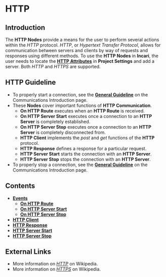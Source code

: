 # HTTP

## Introduction

The **HTTP Nodes** provide a means for the user to perform several actions within the _HTTP_ protocol. _HTTP_, or _Hypertext Transfer Protocol_, allows for communication between servers and clients by way of requests and responses using different methods. To use the **HTTP Nodes** in **Incari**, the user needs to locate the [**HTTP Attributes**](../../../modules/project-settings.md#can) in **Project Settings** and add a server. Both *HTTP* and *HTTPS* are supported. 

## HTTP Guideline

* To properly start a connection, see the [**General Guideline**](../README.md#general-guideline) on the Communications Introduction page.
* These **Nodes** cover important functions of **HTTP Communication**.
  * **On HTTP Route** executes when an **HTTP Route** is received.
  * **On HTTP Server Start** executes once a connection to an **HTTP Server** is completely established.
  * **On HTTP Server Stop** executes once a connection to an **HTTP Server** is completely disconnected from. 
  * **HTTP Client** implements the *post* and *get* functions of the **HTTP** protocol. 
  * **HTTP Response** defines a response for a particular request.
  * **HTTP Server Start** starts the connection with an **HTTP Server**. 
  * **HTTP Server Stop** stops the connection with an **HTTP Server**.
* To properly stop a connection, see the [**General Guideline**](../README.md#general-guideline) on the Communications Introduction page.

## Contents

* [**Events**](events/)
  * [**On HTTP Route**](events/onhttproute.md)
  * [**On HTTP Server Start**](events/onhttpserverstart.md)
  * [**On HTTP Server Stop**](events/onhttpserverstop.md)
* [**HTTP Client**](httpclient.md)
* [**HTTP Response**](httpresponse.md)
* [**HTTP Server Start**](httpserverstart.md)
* [**HTTP Server Stop**](httpserverstop.md)


## External Links

* More information on [_HTTP_](https://en.wikipedia.org/wiki/Hypertext_Transfer_Protocol) on Wikipedia.
* More information on [*HTTPS*](https://en.wikipedia.org/wiki/HTTPS) on Wikipedia. 

